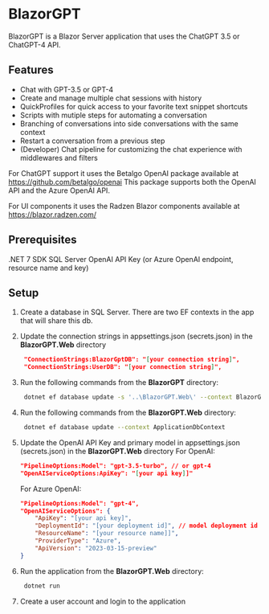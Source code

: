 # BlazorGPT

BlazorGPT is a Blazor Server application that uses the ChatGPT 3.5 or ChatGPT-4 API.

## Features
- Chat with GPT-3.5 or GPT-4
- Create and manage multiple chat sessions with history
- QuickProfiles for quick access to your favorite text snippet shortcuts
- Scripts with mutiple steps for automating a conversation
- Branching of conversations into side conversations with the same context
- Restart a conversation from a previous step
- (Developer) Chat pipeline for customizing the chat experience with middlewares and filters


For ChatGPT support it uses the Betalgo OpenAI package available at https://github.com/betalgo/openai This package supports both the OpenAI API and the Azure OpenAI API.

For UI components it uses the Radzen Blazor components available at https://blazor.radzen.com/

## Prerequisites
.NET 7 SDK
SQL Server 
OpenAI API Key (or Azure OpenAI endpoint, resource name and key)

## Setup
1. Create a database in SQL Server. There are two EF contexts in the app that will share this db.
2. Update the connection strings in appsettings.json (secrets.json) in the **BlazorGPT.Web** directory
   ```json
    "ConnectionStrings:BlazorGptDB": "[your connection string]",
    "ConnectionStrings:UserDB": "[your connection string]",
   ```



3. Run the following commands from the **BlazorGPT** directory:

   ```bash 
    dotnet ef database update -s '..\BlazorGPT.Web\' --context BlazorGptDBContext
   ```
   
4. Run the following commands from the **BlazorGPT.Web** directory:
   ```bash
    dotnet ef database update --context ApplicationDbContext
   ```
   

5. Update the OpenAI API Key and primary model in appsettings.json (secrets.json) in the **BlazorGPT.Web** directory
    For OpenAI:
    ```json
    "PipelineOptions:Model": "gpt-3.5-turbo", // or gpt-4
    "OpenAIServiceOptions:ApiKey": "[your api key]]"

    ```
    For Azure OpenAI:
    ```json
    "PipelineOptions:Model": "gpt-4",
    "OpenAIServiceOptions": {
        "ApiKey": "[your api key]",
        "DeploymentId": "[your deployment id]", // model deployment id
        "ResourceName": "[your resource name]]",
        "ProviderType": "Azure",
        "ApiVersion": "2023-03-15-preview"
    }
    ```

6. Run the application from the **BlazorGPT.Web** directory:
   ```bash
    dotnet run
   ```

7. Create a user account and login to the application
